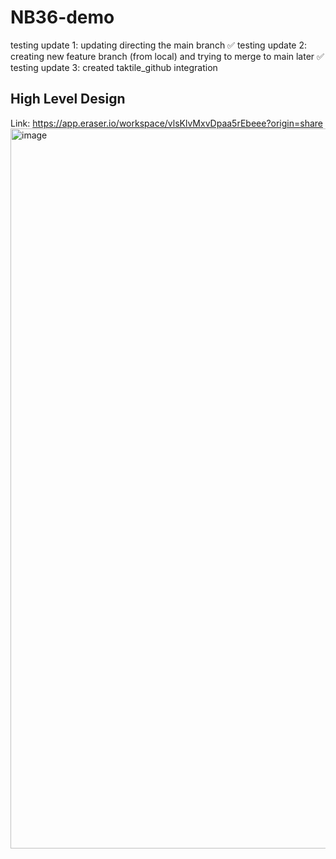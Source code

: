 # NB36-demo

testing update 1: updating directing the main branch ✅
testing update 2: creating new feature branch (from local) and trying to merge to main later ✅
testing update 3: created taktile_github integration 


## High Level Design
Link: https://app.eraser.io/workspace/vlsKlvMxvDpaa5rEbeee?origin=share
<img width="1152" alt="image" src="https://github.com/user-attachments/assets/986dcdd1-c569-40c8-8b29-a61c289df5b8">

